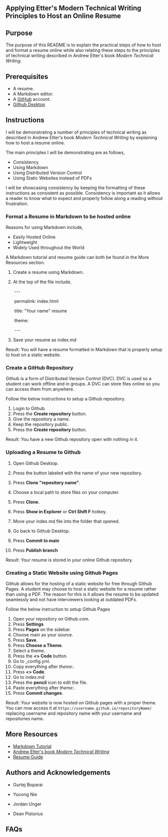 ## Applying Etter's Modern Technical Writing Principles to Host an Online Resume

## Purpose

The purpose of this README is to explain the practical steps of how to host and format a resume online while also relating these steps to the principles of technical writing described in Andrew Etter's book _Modern Technical Writing_.

## Prerequisites

* A resume.
* A Markdown editor.
* A [GitHub](https://github.com/) account.
* [Github Desktop](https://desktop.github.com/)

## Instructions

I will be demonstrating a number of principles of technical writing as described in Andrew Etter's book _Modern Technical Writing_ by explaining how to host a resume online.

The main principles I will be demonstrating are as follows,

* Consistency
* Using Markdown
* Using Distributed Version Control
* Using Static Websites instead of PDFs

I will be showcasing consistency by keeping the formatting of these instructions as consistent as possible. Consistency is important as it allows a reader to know what to expect and properly follow along a reading without frustration.

### Format a Resume in Markdown to be hosted online

Reasons for using Markdown include,

* Easily Hosted Online
* Lightweight
* Widely Used throughout the World

A Markdown tutorial and resume guide can both be found in the More Resources section.

1) Create a resume using Markdown.

2) At the top of the file include, 

   ​	\---

   ​	permalink: index.html

   ​	title: "Your name" resume

   ​	theme:

   ​	\---

3) Save your resume as index.md

Result: You will have a resume formatted in Markdown that is properly setup to host on a static website.

### Create a GitHub Repository

Github is a form of Distributed Version Control (DVC). DVC is used so a student can work offline and in groups. A DVC can store files online so you can access them from anywhere.

Follow the below instructions to setup a Github repository.

1. Login to Github.
2. Press the **Create repository** button.
3. Give the repository a name.
4. Keep the repository public.
5. Press the **Create repository** button.

Result: You have a new Github repository open with nothing in it.

### Uploading a Resume to Github

1. Open Github Desktop.
2. Press the button labeled with the name of your new repository.
3. Press **Clone "repository name"**.
4. Choose a local path to store files on your computer.
5. Press **Clone**.

6. Press **Show in Explorer** or **Ctrl Shift F** hotkey.
7. Move your index.md file into the folder that opened.
8. Go back to Github Desktop.
9. Press **Commit to main**
10. Press **Publish branch**

Result: Your resume is stored in your online Github repository.

### Creating a Static Website using Github Pages

Github allows for the hosting of a static website for free through Github Pages. A student may choose to host a static website for a resume rather than using a PDF. The reason for this is it allows the resume to be updated seamlessly and not have interviewers looking at outdated PDFs.

Follow the below instruction to setup Github Pages

1. Open your repository on Github.com.
2. Press **Settings**
3. Press **Pages** on the sidebar.
4. Choose main as your source.
5. Press **Save**.
6. Press **Choose a Theme**.
7. Select a theme.
8. Press the **<> Code** button.
9. Go to _config.yml.
10. Copy everything after _theme:_.
11. Press **<> Code**.
12. Go to index.md
13. Press the **pencil** icon to edit the file.
14. Paste everything after *theme:*.
15. Press **Commit changes**.

Result: Your website is now hosted on Github pages with a proper theme. You can now access it at `https://username.github.io/repositoryName/` replacing username and repository name with your username and repositories name.

## More Resources

* [Markdown Tutorial](https://www.markdowntutorial.com/)
* [Andrew Etter's book _Modern Technical Writing_](https://www.amazon.ca/Modern-Technical-Writing-Introduction-Documentation-ebook/dp/B01A2QL9SS)
* [Resume Guide](https://umanitoba.ca/student/careerservices/media/Resume.pdf)

## Authors and Acknowledgements

* Gurtej Boparai

* Yucong Nie

* Jordan Unger

* Dean Pistorius

## FAQs